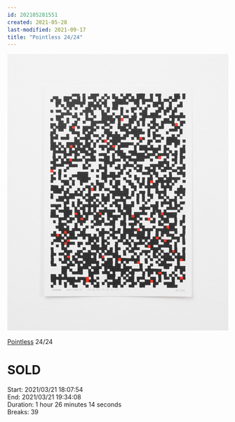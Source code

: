 ```yaml
---
id: 202105281551
created: 2021-05-28
last-modified: 2021-09-17
title: "Pointless 24/24"
---
```

![](../assets/202105281551.jpg)

[Pointless](202105271855) 24/24 

# SOLD

Start: 2021/03/21 18:07:54  
End: 2021/03/21 19:34:08  
Duration: 1 hour 26 minutes 14 seconds  
Breaks: 39